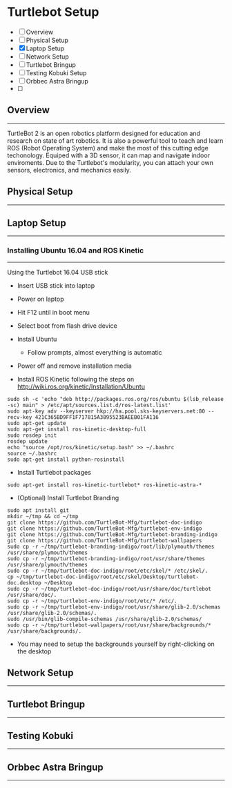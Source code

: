 # Turtlebot Setup
- [ ] Overview
- [ ] Physical Setup
- [x] Laptop Setup
- [ ] Network Setup
- [ ] Turtlebot Bringup
- [ ] Testing Kobuki Setup
- [ ] Orbbec Astra Bringup
- [ ] 

## Overview
---
TurtleBot 2 is an open robotics platform designed for education and research on state of art robotics. It is also a powerful  tool to teach and learn ROS (Robot Operating System) and make the most of this cutting edge techonology. Equiped with a 3D sensor, it can map and navigate indoor enviroments. Due to the Turtlebot's modularity, you can attach your own sensors, electronics, and mechanics easily.

## Physical Setup
---


## Laptop Setup
---
### Installing Ubuntu 16.04 and ROS Kinetic
---
 Using the Turtlebot 16.04 USB stick
  - Insert USB stick into laptop
- Power on laptop
- Hit F12 until in boot menu
- Select boot from flash drive device
- Install Ubuntu
  - Follow prompts, almost everything is automatic
- Power off and remove installation media

- Install ROS Kinetic following the steps on http://wiki.ros.org/kinetic/Installation/Ubuntu
```
sudo sh -c 'echo "deb http://packages.ros.org/ros/ubuntu $(lsb_release -sc) main" > /etc/apt/sources.list.d/ros-latest.list'
sudo apt-key adv --keyserver hkp://ha.pool.sks-keyservers.net:80 --recv-key 421C365BD9FF1F717815A3895523BAEEB01FA116
sudo apt-get update
sudo apt-get install ros-kinetic-desktop-full
sudo rosdep init
rosdep update
echo "source /opt/ros/kinetic/setup.bash" >> ~/.bashrc
source ~/.bashrc
sudo apt-get install python-rosinstall
```
- Install Turtlebot packages
```
sudo apt-get install ros-kinetic-turtlebot* ros-kinetic-astra-*
```
- (Optional) Install Turtlebot Branding
```
sudo apt install git
mkdir ~/tmp && cd ~/tmp
git clone https://github.com/TurtleBot-Mfg/turtlebot-doc-indigo
git clone https://github.com/TurtleBot-Mfg/turtlebot-env-indigo
git clone https://github.com/TurtleBot-Mfg/turtlebot-branding-indigo
git clone https://github.com/TurtleBot-Mfg/turtlebot-wallpapers
sudo cp -r ~/tmp/turtlebot-branding-indigo/root/lib/plymouth/themes /usr/share/plymouth/themes
sudo cp -r ~/tmp/turtlebot-branding-indigo/root/usr/share/themes /usr/share/plymouth/themes
sudo cp -r ~/tmp/turtlebot-doc-indigo/root/etc/skel/* /etc/skel/.
cp ~/tmp/turtlebot-doc-indigo/root/etc/skel/Desktop/turtlebot-doc.desktop ~/Desktop
sudo cp -r ~/tmp/turtlebot-doc-indigo/root/usr/share/doc/turtlebot /usr/share/doc/.
sudo cp -r ~/tmp/turtlebot-env-indigo/root/etc/* /etc/.
sudo cp -r ~/tmp/turtlebot-env-indigo/root/usr/share/glib-2.0/schemas /usr/share/glib-2.0/schemas/.
sudo /usr/bin/glib-compile-schemas /usr/share/glib-2.0/schemas/
sudo cp -r ~/tmp/turtlebot-wallpapers/root/usr/share/backgrounds/* /usr/share/backgrounds/.
```
- You may need to setup the backgrounds yourself by right-clicking on the desktop

## Network Setup
---


## Turtlebot Bringup
---


## Testing Kobuki
---


## Orbbec Astra Bringup
---


